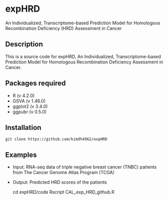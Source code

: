 # expHRD
An Individualized, Transcriptome-based Prediction Model for Homologous Recombination Deficiency (HRD) Assessment in Cancer


## Description
This is a source code for expHRD, An Individualized, Transcriptome-based Prediction Model for Homologous Recombination Deficiency Assessment in Cancer.


## Packages required
  - R (v 4.2.0)
  - GSVA (v 1.46.0)
  - ggplot2 (v 3.4.0)
  - ggpubr (v 0.5.0)

## Installation

    git clone https://github.com/kimdh4962/expHRD



## Examples
  - Input: RNA-seq data of triple negative breast cancer (TNBC) patients from The Cancer Genome Atlas Program (TCGA)
  - Output: Predicted HRD scores of the patients

    cd expHRD/code
    Rscript CAL_exp_HRD_github.R
